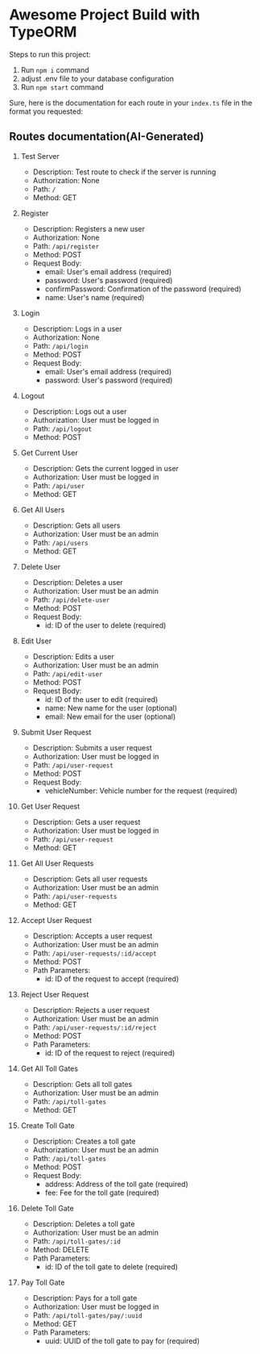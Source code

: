 # Awesome Project Build with TypeORM

Steps to run this project:

1. Run `npm i` command
2. adjust .env file to your database configuration
3. Run `npm start` command




Sure, here is the documentation for each route in your `index.ts` file in the format you requested:

## Routes documentation(AI-Generated)
1. Test Server
    - Description: Test route to check if the server is running
    - Authorization: None
    - Path: `/`
    - Method: GET

2. Register
    - Description: Registers a new user
    - Authorization: None
    - Path: `/api/register`
    - Method: POST
    - Request Body:
        - email: User's email address (required)
        - password: User's password (required)
        - confirmPassword: Confirmation of the password (required)
        - name: User's name (required)

3. Login
    - Description: Logs in a user
    - Authorization: None
    - Path: `/api/login`
    - Method: POST
    - Request Body:
        - email: User's email address (required)
        - password: User's password (required)

4. Logout
    - Description: Logs out a user
    - Authorization: User must be logged in
    - Path: `/api/logout`
    - Method: POST

5. Get Current User
    - Description: Gets the current logged in user
    - Authorization: User must be logged in
    - Path: `/api/user`
    - Method: GET

6. Get All Users
    - Description: Gets all users
    - Authorization: User must be an admin
    - Path: `/api/users`
    - Method: GET

7. Delete User
    - Description: Deletes a user
    - Authorization: User must be an admin
    - Path: `/api/delete-user`
    - Method: POST
    - Request Body:
        - id: ID of the user to delete (required)

8. Edit User
    - Description: Edits a user
    - Authorization: User must be an admin
    - Path: `/api/edit-user`
    - Method: POST
    - Request Body:
        - id: ID of the user to edit (required)
        - name: New name for the user (optional)
        - email: New email for the user (optional)

9. Submit User Request
    - Description: Submits a user request
    - Authorization: User must be logged in
    - Path: `/api/user-request`
    - Method: POST
    - Request Body:
        - vehicleNumber: Vehicle number for the request (required)

10. Get User Request
    - Description: Gets a user request
    - Authorization: User must be logged in
    - Path: `/api/user-request`
    - Method: GET

11. Get All User Requests
    - Description: Gets all user requests
    - Authorization: User must be an admin
    - Path: `/api/user-requests`
    - Method: GET

12. Accept User Request
    - Description: Accepts a user request
    - Authorization: User must be an admin
    - Path: `/api/user-requests/:id/accept`
    - Method: POST
    - Path Parameters:
        - id: ID of the request to accept (required)

13. Reject User Request
    - Description: Rejects a user request
    - Authorization: User must be an admin
    - Path: `/api/user-requests/:id/reject`
    - Method: POST
    - Path Parameters:
        - id: ID of the request to reject (required)

14. Get All Toll Gates
    - Description: Gets all toll gates
    - Authorization: User must be an admin
    - Path: `/api/toll-gates`
    - Method: GET

15. Create Toll Gate
    - Description: Creates a toll gate
    - Authorization: User must be an admin
    - Path: `/api/toll-gates`
    - Method: POST
    - Request Body:
        - address: Address of the toll gate (required)
        - fee: Fee for the toll gate (required)

16. Delete Toll Gate
    - Description: Deletes a toll gate
    - Authorization: User must be an admin
    - Path: `/api/toll-gates/:id`
    - Method: DELETE
    - Path Parameters:
        - id: ID of the toll gate to delete (required)

17. Pay Toll Gate
    - Description: Pays for a toll gate
    - Authorization: User must be logged in
    - Path: `/api/toll-gates/pay/:uuid`
    - Method: GET
    - Path Parameters:
        - uuid: UUID of the toll gate to pay for (required)
